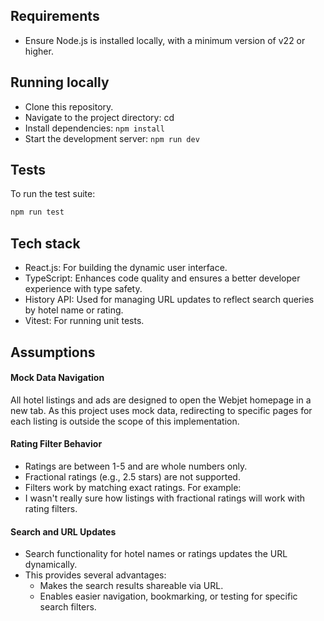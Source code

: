 ## Requirements

- Ensure Node.js is installed locally, with a minimum version of v22 or higher.

## Running locally

- Clone this repository.
- Navigate to the project directory: cd <directory-name>
- Install dependencies: `npm install`
- Start the development server: `npm run dev`

## Tests

To run the test suite:

```bash
npm run test
```

## Tech stack

- React.js: For building the dynamic user interface.
- TypeScript: Enhances code quality and ensures a better developer experience with type safety.
- History API: Used for managing URL updates to reflect search queries by hotel name or rating.
- Vitest: For running unit tests.

## Assumptions

#### Mock Data Navigation

All hotel listings and ads are designed to open the Webjet homepage in a new tab. As this project uses mock data, redirecting to specific pages for each listing is outside the scope of this implementation.

#### Rating Filter Behavior

- Ratings are between 1-5 and are whole numbers only.
- Fractional ratings (e.g., 2.5 stars) are not supported.
- Filters work by matching exact ratings. For example:
- I wasn't really sure how listings with fractional ratings will work with rating filters.

#### Search and URL Updates

- Search functionality for hotel names or ratings updates the URL dynamically.
- This provides several advantages:
  - Makes the search results shareable via URL.
  - Enables easier navigation, bookmarking, or testing for specific search filters.
